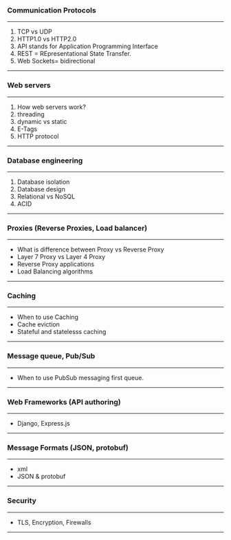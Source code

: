 ### Communication Protocols
***
1. TCP vs UDP
2. HTTP1.0 vs HTTP2.0 
3. API stands for Application Programming Interface
4. REST = REpresentational State Transfer.
5. Web Sockets= bidirectional
***

### Web servers
***
1. How web servers work?
2. threading
3. dynamic vs static 
4. E-Tags 
5. HTTP protocol 
***

### Database engineering
***
1. Database isolation 
2. Database design
3. Relational vs NoSQL
4. ACID
***

### Proxies (Reverse Proxies, Load balancer) 
***
- What is difference between Proxy vs Reverse Proxy
- Layer 7 Proxy vs Layer 4 Proxy 
- Reverse Proxy applications
- Load Balancing algorithms 
***

### Caching
***
- When to use Caching
- Cache eviction
- Stateful and statelesss caching
***

### Message queue, Pub/Sub 
***
- When to use PubSub messaging first queue.
***

### Web Frameworks (API authoring)
***
- Django, Express.js
***

### Message Formats (JSON, protobuf)
***
- xml
- JSON & protobuf 
***

### Security
***
- TLS, Encryption, Firewalls 
***
